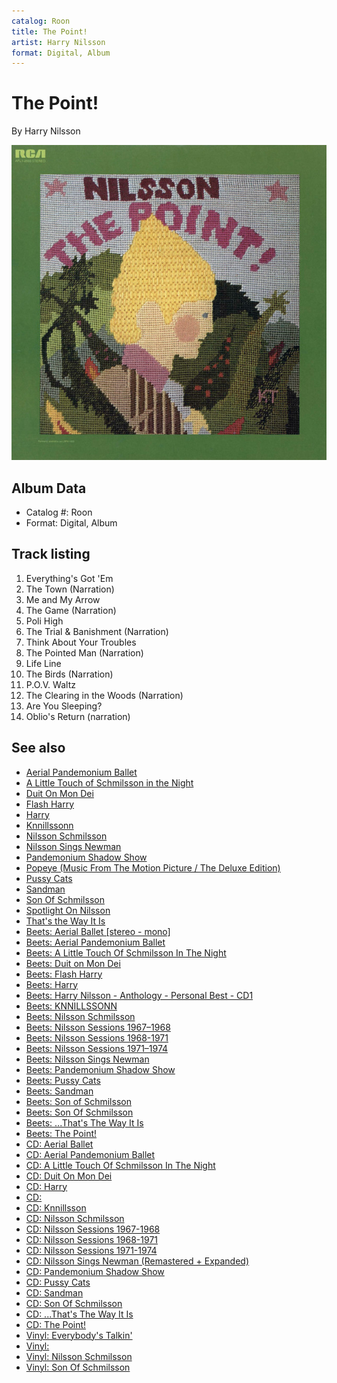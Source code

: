 ```yaml
---
catalog: Roon
title: The Point!
artist: Harry Nilsson
format: Digital, Album
---
```


# The Point!

By Harry Nilsson

![](../../assets/albumcovers/Harry_Nilsson-The_Point!.png)

## Album Data

- Catalog #: Roon
- Format: Digital, Album


## Track listing


1. Everything's Got 'Em
2. The Town (Narration)
3. Me and My Arrow
4. The Game (Narration)
5. Poli High
6. The Trial & Banishment (Narration)
7. Think About Your Troubles
8. The Pointed Man (Narration)
9. Life Line
10. The Birds (Narration)
11. P.O.V. Waltz
12. The Clearing in the Woods (Narration)
13. Are You Sleeping?
14. Oblio's Return (narration)


## See also

- [Aerial Pandemonium Ballet](Aerial_Pandemonium_Ballet.md)
- [A Little Touch of Schmilsson in the Night](A_Little_Touch_of_Schmilsson_in_the_Night.md)
- [Duit On Mon Dei](Duit_On_Mon_Dei.md)
- [Flash Harry](Flash_Harry.md)
- [Harry](Harry.md)
- [Knnillssonn](Knnillssonn.md)
- [Nilsson Schmilsson](Nilsson_Schmilsson.md)
- [Nilsson Sings Newman](Nilsson_Sings_Newman.md)
- [Pandemonium Shadow Show](Pandemonium_Shadow_Show.md)
- [Popeye (Music From The Motion Picture / The Deluxe Edition)](Popeye_Music_From_The_Motion_Picture_-_The_Deluxe_Edition.md)
- [Pussy Cats](Pussy_Cats.md)
- [Sandman](Sandman.md)
- [Son Of Schmilsson](Son_Of_Schmilsson.md)
- [Spotlight On Nilsson](Spotlight_On_Nilsson.md)
- [That's the Way It Is](Thats_the_Way_It_Is.md)
- [Beets: Aerial Ballet [stereo - mono]](../../Beets/Harry_Nilsson/Aerial_Ballet_[stereo_-_mono].md)
- [Beets: Aerial Pandemonium Ballet](../../Beets/Harry_Nilsson/Aerial_Pandemonium_Ballet.md)
- [Beets: A Little Touch Of Schmilsson In The Night](../../Beets/Harry_Nilsson/A_Little_Touch_Of_Schmilsson_In_The_Night.md)
- [Beets: Duit on Mon Dei](../../Beets/Harry_Nilsson/Duit_on_Mon_Dei.md)
- [Beets: Flash Harry](../../Beets/Harry_Nilsson/Flash_Harry.md)
- [Beets: Harry](../../Beets/Harry_Nilsson/Harry.md)
- [Beets: Harry Nilsson - Anthology - Personal Best - CD1](../../Beets/Harry_Nilsson/Harry_Nilsson_-_Anthology_-_Personal_Best_-_CD1.md)
- [Beets: KNNILLSSONN](../../Beets/Harry_Nilsson/KNNILLSSONN.md)
- [Beets: Nilsson Schmilsson](../../Beets/Harry_Nilsson/Nilsson_Schmilsson.md)
- [Beets: Nilsson Sessions 1967–1968](../../Beets/Harry_Nilsson/Nilsson_Sessions_1967–1968.md)
- [Beets: Nilsson Sessions 1968-1971](../../Beets/Harry_Nilsson/Nilsson_Sessions_1968-1971.md)
- [Beets: Nilsson Sessions 1971–1974](../../Beets/Harry_Nilsson/Nilsson_Sessions_1971–1974.md)
- [Beets: Nilsson Sings Newman](../../Beets/Harry_Nilsson/Nilsson_Sings_Newman.md)
- [Beets: Pandemonium Shadow Show](../../Beets/Harry_Nilsson/Pandemonium_Shadow_Show.md)
- [Beets: Pussy Cats](../../Beets/Harry_Nilsson/Pussy_Cats.md)
- [Beets: Sandman](../../Beets/Harry_Nilsson/Sandman.md)
- [Beets: Son of Schmilsson](../../Beets/Harry_Nilsson/Son_of_Schmilsson.md)
- [Beets: Son Of Schmilsson](../../Beets/Harry_Nilsson/Son_Of_Schmilsson.md)
- [Beets: ...That's The Way It Is](../../Beets/Harry_Nilsson/Thats_The_Way_It_Is.md)
- [Beets: The Point!](../../Beets/Harry_Nilsson/The_Point!.md)
- [CD: Aerial Ballet](../../CD/Harry_Nilsson/Aerial_Ballet.md)
- [CD: Aerial Pandemonium Ballet](../../CD/Harry_Nilsson/Aerial_Pandemonium_Ballet.md)
- [CD: A Little Touch Of Schmilsson In The Night](../../CD/Harry_Nilsson/A_Little_Touch_Of_Schmilsson_In_The_Night.md)
- [CD: Duit On Mon Dei](../../CD/Harry_Nilsson/Duit_On_Mon_Dei.md)
- [CD: Harry](../../CD/Harry_Nilsson/Harry.md)
- [CD: ](../../CD/Harry_Nilsson/Harry_Nilsson.md)
- [CD: Knnillsson](../../CD/Harry_Nilsson/Knnillsson.md)
- [CD: Nilsson Schmilsson](../../CD/Harry_Nilsson/Nilsson_Schmilsson.md)
- [CD: Nilsson Sessions 1967-1968](../../CD/Harry_Nilsson/Nilsson_Sessions_1967-1968.md)
- [CD: Nilsson Sessions 1968-1971](../../CD/Harry_Nilsson/Nilsson_Sessions_1968-1971.md)
- [CD: Nilsson Sessions 1971-1974](../../CD/Harry_Nilsson/Nilsson_Sessions_1971-1974.md)
- [CD: Nilsson Sings Newman (Remastered + Expanded)](../../CD/Harry_Nilsson/Nilsson_Sings_Newman_Remastered_+_Expanded.md)
- [CD: Pandemonium Shadow Show](../../CD/Harry_Nilsson/Pandemonium_Shadow_Show.md)
- [CD: Pussy Cats](../../CD/Harry_Nilsson/Pussy_Cats.md)
- [CD: Sandman](../../CD/Harry_Nilsson/Sandman.md)
- [CD: Son Of Schmilsson](../../CD/Harry_Nilsson/Son_Of_Schmilsson.md)
- [CD: ...That's The Way It Is](../../CD/Harry_Nilsson/Thats_The_Way_It_Is.md)
- [CD: The Point!](../../CD/Harry_Nilsson/The_Point!.md)
- [Vinyl: Everybody's Talkin'](../../Vinyl/Harry_Nilsson/Everybodys_Talkin.md)
- [Vinyl: ](../../Vinyl/Harry_Nilsson/Harry_Nilsson.md)
- [Vinyl: Nilsson Schmilsson](../../Vinyl/Harry_Nilsson/Nilsson_Schmilsson.md)
- [Vinyl: Son Of Schmilsson](../../Vinyl/Harry_Nilsson/Son_Of_Schmilsson.md)
